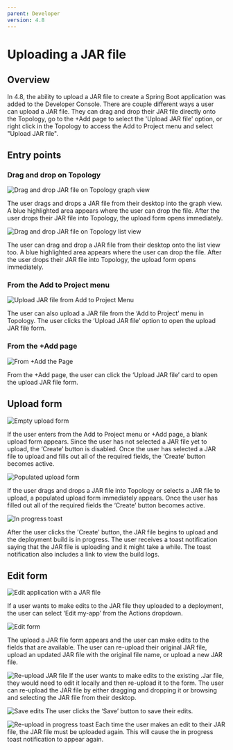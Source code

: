 ```yaml
---
parent: Developer
version: 4.8
---
```


# Uploading a JAR file

## Overview

In 4.8, the ability to upload a JAR file to create a Spring Boot application was added to the Developer Console. There are couple different ways a user can upload a JAR file. They can drag and drop their JAR file directly onto the Topology, go to the +Add page to select the 'Upload JAR file' option, or right click in the Topology to access the Add to Project menu and select "Upload JAR file".  

## Entry points

### Drag and drop on Topology
![Drag and drop JAR file on Topology graph view](img/1-drag-and-drop-jar-topology.png)

The user drags and drops a JAR file from their desktop into the graph view. A blue highlighted area appears where the user can drop the file. After the user drops their JAR file into Topology, the upload form opens immediately.

![Drag and drop JAR file on Topology list view](img/2-drag-and-drop-jar-list-view.png)

The user can drag and drop a JAR file from their desktop onto the list view too. A blue highlighted area appears where the user can drop the file. After the user drops their JAR file into Topology, the upload form opens immediately.

### From the Add to Project menu

![Upload JAR file from Add to Project Menu](img/3-upload-jar-add-to-project-menu.png)

The user can also upload a JAR file from the ‘Add to Project’ menu in Topology. The user clicks the ‘Upload JAR file’ option to open the upload JAR file form.

### From the +Add page

![From +Add the Page](img/4-from-add-page.png)

From the +Add page, the user can click the ‘Upload JAR file’ card to open the upload JAR file form.

## Upload form

![Empty upload form](img/5-empty-upload-form.png)

If the user enters from the Add to Project menu or +Add page, a blank upload form appears. Since the user has not selected a JAR file yet to upload, the ‘Create’ button is disabled. Once the user has selected a JAR file to upload and fills out all of the required fields, the ‘Create’ button becomes active.

![Populated upload form](img/6-populated-upload-form.png)

If the user drags and drops a JAR file into Topology or selects a JAR file to upload, a populated upload form immediately appears. Once the user has filled out all of the required fields the ‘Create’ button becomes active.

![In progress toast](img/7-populated-upload-form.png)

After the user clicks the 'Create' button, the JAR file begins to upload and the deployment build is in progress. The user receives a toast notification saying that the JAR file is uploading and it might take a while. The toast notification also includes a link to view the build logs.

## Edit form

![Edit application with a JAR file](img/8-edit-jar-file-app.png)

If a user wants to make edits to the JAR file they uploaded to a deployment, the user can select ‘Edit my-app’ from the Actions dropdown.

![Edit form](img/9-edit-form.png)

The upload a JAR file form appears and the user can make edits to the fields that are available. The user can re-upload their original JAR file, upload an updated JAR file with the original file name, or upload a new JAR file.

![Re-upload JAR file](img/10-reupload-JAR-file.png)
If the user wants to make edits to the existing .Jar file, they would need to edit it locally and then re-upload it to the form. The user can re-upload the JAR file by either dragging and dropping it or browsing and selecting the JAR file from their desktop.

![Save edits](img/11-save-edits.png)
The user clicks the ‘Save’ button to save their edits.

![Re-upload in progress toast](img/7-populated-upload-form.png)
Each time the user makes an edit to their JAR file, the JAR file must be uploaded again. This will cause the in progress toast notification to appear again.
